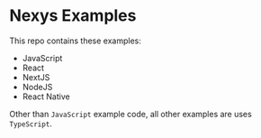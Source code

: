 # Nexys Examples

This repo contains these examples:

- JavaScript
- React
- NextJS
- NodeJS
- React Native

Other than `JavaScript` example code, all other examples are uses `TypeScript`.